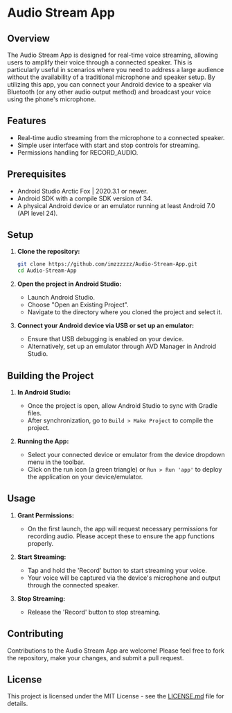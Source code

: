 # Audio Stream App

## Overview
The Audio Stream App is designed for real-time voice streaming, allowing users to amplify their voice through a connected speaker. This is particularly useful in scenarios where you need to address a large audience without the availability of a traditional microphone and speaker setup. By utilizing this app, you can connect your Android device to a speaker via Bluetooth (or any other audio output method) and broadcast your voice using the phone's microphone.

## Features
- Real-time audio streaming from the microphone to a connected speaker.
- Simple user interface with start and stop controls for streaming.
- Permissions handling for RECORD_AUDIO.

## Prerequisites
- Android Studio Arctic Fox | 2020.3.1 or newer.
- Android SDK with a compile SDK version of 34.
- A physical Android device or an emulator running at least Android 7.0 (API level 24).

## Setup
1. **Clone the repository:**
   ```bash
   git clone https://github.com/imzzzzzz/Audio-Stream-App.git
   cd Audio-Stream-App
   ```

2. **Open the project in Android Studio:**
   - Launch Android Studio.
   - Choose "Open an Existing Project".
   - Navigate to the directory where you cloned the project and select it.

3. **Connect your Android device via USB or set up an emulator:**
   - Ensure that USB debugging is enabled on your device.
   - Alternatively, set up an emulator through AVD Manager in Android Studio.

## Building the Project
1. **In Android Studio:**
   - Once the project is open, allow Android Studio to sync with Gradle files.
   - After synchronization, go to `Build > Make Project` to compile the project.

2. **Running the App:**
   - Select your connected device or emulator from the device dropdown menu in the toolbar.
   - Click on the run icon (a green triangle) or `Run > Run 'app'` to deploy the application on your device/emulator.

## Usage
1. **Grant Permissions:**
   - On the first launch, the app will request necessary permissions for recording audio. Please accept these to ensure the app functions properly.

2. **Start Streaming:**
   - Tap and hold the 'Record' button to start streaming your voice.
   - Your voice will be captured via the device's microphone and output through the connected speaker.

3. **Stop Streaming:**
   - Release the 'Record' button to stop streaming.

## Contributing
Contributions to the Audio Stream App are welcome! Please feel free to fork the repository, make your changes, and submit a pull request.

## License
This project is licensed under the MIT License - see the [LICENSE.md](LICENSE) file for details.
